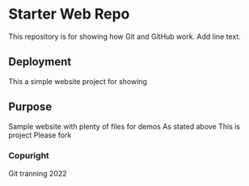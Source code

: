 # Starter Web Repo

This repository is for showing how Git and GitHub work. Add line text.

## Deployment
This a simple website project for showing 

## Purpose

Sample website with plenty of files for demos
As stated above
This is project
Please fork

### Copuright
Git tranning 2022